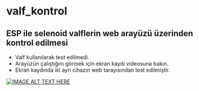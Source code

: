 # valf_kontrol
## ESP ile selenoid valflerin web arayüzü üzerinden kontrol edilmesi
+ Valf kullanılarak test edilmedi. 
+ Arayüzün çalıştığını görmek için ekran kaydı videosuna bakın. 
+ Ekran kaydında iki ayrı cihazın web tarayısından test edilmiştir.

[![IMAGE ALT TEXT HERE](https://img.youtube.com/vi/eWfWYK3jIr4/0.jpg)](https://www.youtube.com/watch?v=eWfWYK3jIr4)
